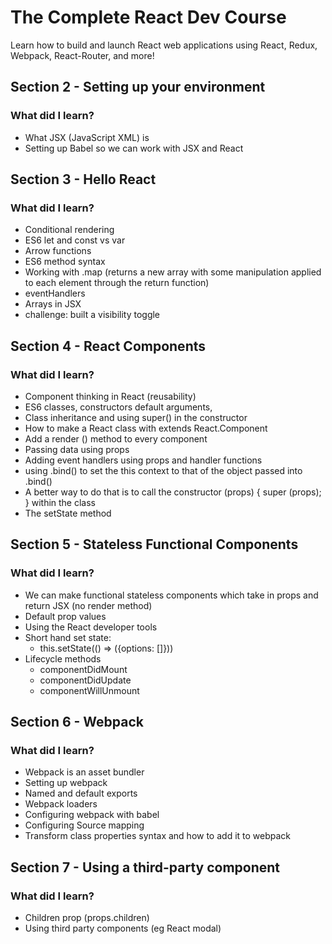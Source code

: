 # The Complete React Dev Course
Learn how to build and launch React web applications using React, Redux, Webpack, React-Router, and more!

## Section 2 - Setting up your environment

### What did I learn? 

- What JSX (JavaScript XML) is 
- Setting up Babel so we can work with JSX and React

## Section 3 - Hello React

### What did I learn? 

- Conditional rendering
- ES6 let and const vs var 
- Arrow functions 
- ES6 method syntax 
- Working with .map (returns a new array with some manipulation applied to each element through the return function)
- eventHandlers
- Arrays in JSX
- challenge: built a visibility toggle

## Section 4 - React Components

### What did I learn? 

- Component thinking in React (reusability)
- ES6 classes, constructors default arguments,
- Class inheritance and using super() in the constructor
- How to make a React class with extends React.Component
- Add a render () method to every component 
- Passing data using props
- Adding event handlers using props and handler functions
- using .bind() to set the this context to that of the object passed into .bind()
- A better way to do that is to call the constructor (props) { super (props); } within the class
- The setState method

## Section 5 - Stateless Functional Components

### What did I learn? 

- We can make functional stateless components which take in props and return JSX (no render method)
- Default prop values
- Using the React developer tools
- Short hand set state:
    - this.setState(() => ({options: []}))
- Lifecycle methods
    - componentDidMount
    - componentDidUpdate
    - componentWillUnmount

## Section 6 - Webpack

### What did I learn? 

- Webpack is an asset bundler 
- Setting up webpack
- Named and default exports
- Webpack loaders
- Configuring webpack with babel 
- Configuring Source mapping
- Transform class properties syntax and how to add it to webpack

## Section 7 - Using a third-party component

### What did I learn? 

- Children prop (props.children)
- Using third party components (eg React modal)
